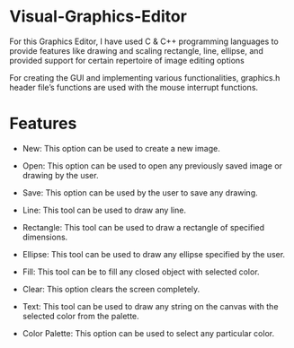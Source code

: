 # Visual-Graphics-Editor
For this Graphics Editor, I have used C &amp; C++ programming languages to provide features like drawing and scaling rectangle, line, ellipse, and provided support for certain repertoire of image editing options

For creating the GUI and implementing various functionalities, graphics.h header file’s functions are used with the mouse interrupt functions.

# Features

- New: This option can be used to create a new image.
 
- Open: This option can be used to open any previously saved image or drawing by the user.

- Save: This option can be used by the user to save any drawing.

- Line: This tool can be used to draw any line.
 
- Rectangle: This tool can be used to draw a rectangle of specified dimensions.
 
- Ellipse: This tool can be used to draw any ellipse specified by the user.
 
- Fill: This tool can be to fill any closed object with selected color.
 
- Clear: This option clears the screen completely.
 
- Text: This tool can be used to draw any string on the canvas with the selected color from the palette.
 
- Color Palette: This option can be used to select any particular color.
 
